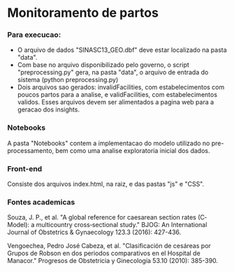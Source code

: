 # Monitoramento de partos

### Para execucao:

* O arquivo de dados "SINASC13_GEO.dbf" deve estar localizado na pasta "data".
* Com base no arquivo disponibilizado pelo governo, o script "preprocessing.py" gera, na pasta "data", o arquivo de entrada do sistema (python preprocessing.py)
* Dois arquivos sao gerados: invalidFacilities, com estabelecimentos com poucos partos para a analise, e validFacilities, com estabelecimentos validos. Esses arquivos devem ser alimentados a pagina web para a geracao dos insights.

### Notebooks
A pasta "Notebooks" contem a implementacao do modelo utilizado no pre-processamento, bem como uma analise exploratoria inicial dos dados.

### Front-end
Consiste dos arquivos index.html, na raiz, e das pastas "js" e "CSS".

### Fontes academicas
Souza, J. P., et al. "A global reference for caesarean section rates (C‐Model): a multicountry cross‐sectional study." BJOG: An International Journal of Obstetrics & Gynaecology 123.3 (2016): 427-436.

Vengoechea, Pedro José Cabeza, et al. "Clasificación de cesáreas por Grupos de Robson en dos periodos comparativos en el Hospital de Manacor." Progresos de Obstetricia y Ginecología 53.10 (2010): 385-390.
